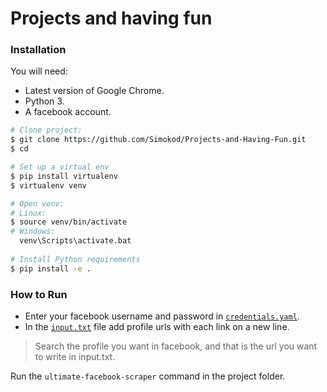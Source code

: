 # Projects and having fun

### Installation

You will need:

- Latest version of Google Chrome.
- Python 3.
- A facebook account.

```bash
# Clone project:
$ git clone https://github.com/Simokod/Projects-and-Having-Fun.git
$ cd 

# Set up a virtual env
$ pip install virtualenv
$ virtualenv venv

# Open venv:
# Linux:
$ source venv/bin/activate
# Windows:
  venv\Scripts\activate.bat
  
# Install Python requirements
$ pip install -e .
```

### How to Run
- Enter your facebook username and password in [`credentials.yaml`](credentials.yaml).
- In the [`input.txt`](input.txt) file add profile urls with each link on a new line.

> Search the profile you want in facebook, and that is the url you want to write in input.txt.

Run the `ultimate-facebook-scraper` command in the project folder.
